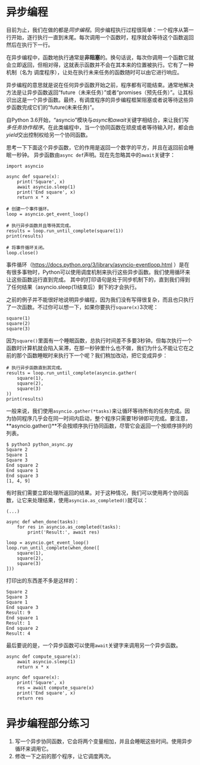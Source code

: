 # 异步编程

目前为止，我们在做的都是*同步编程*。同步编程执行过程很简单：一个程序从第一行开始，逐行执行一直到末尾。每次调用一个函数时，程序就会等待这个函数返回然后在执行下一行。

在异步编程中，函数地执行通常是**非阻塞**的。换句话说，每次你调用一个函数它就会立即返回，但相对得，这就表示函数并不会在其本来的位置被执行。它有了一种机制（名为 调度程序），让处在执行未来任务的函数随时可以由它进行响应。

异步编程的意思就是说在任何异步函数开始之前，程序都有可能结束。通常地解决方法是让异步函数返回“future（未来任务）”或者“promises（预先任务）”。让其标识出这是一个异步函数。最终，有调度程序的异步编程框架阻塞或者说等待这些异步函数完成它们的“future(未来任务)”。

自Python 3.6开始，“asyncio”模块与*async*和*await*关键字相结合，来让我们写*多任务协作程序*。在此类编程中，当一个协同函数在顽皮或者等待输入时，都会由*yield*交出控制权给另一个协同函数。


思考一下下面这个异步函数，它的作用是返回一个数字的平方，并且在返回前会睡眠一秒钟。
异步函数由`async def`声明。现在先忽略其中的`await`关键字：
```
import asyncio

async def square(x):
    print('Square', x)
    await asyncio.sleep(1)
    print('End square', x)
    return x * x

# 创建一个事件循环。
loop = asyncio.get_event_loop()

# 执行异步函数并且等待其完成。
results = loop.run_until_complete(square(1))
print(results)

# 将事件循环关闭。
loop.close()
```
事件循环（https://docs.python.org/3/library/asyncio-eventloop.html ）是在有很多事物时，Python可以使用调度机制来执行这些异步函数。我们使用循环来让这些函数运行直到完成。
其中的打印语句是处于同步机制下的，直到我们得到了任何结果（asyncio.sleep(1)结束后）剩下的才会执行。

之前的例子并不能很好地说明异步编程，因为我们没有写得很复杂，而且也只执行了一次函数。不过你可以想一下，如果你要执行`square(x)`3次呢：
```
square(1)
square(2)
square(3)
```
因为`square()`里面有一个睡眠函数，总执行时间差不多要3秒钟。但每次执行一个函数时计算机就会陷入呆滞，在那一秒钟里什么也不做，我们为什么不能让它在之前的那个函数睡眠时来执行下一个呢？我们稍加改动，把它变成异步：
```
# 执行异步函数直到其完成。
results = loop.run_until_complete(asyncio.gather(
    square(1),
    square(2),
    square(3)
))
print(results)
```

一般来说，我们使用`asyncio.gather(*tasks)`来让循环等待所有的任务完成。因为协同程序几乎会在同一时间内启动，整个程序只需要1秒钟即可完成。要注意，**asyncio.gather()**不会按顺序执行协同函数，尽管它会返回一个按顺序排列的列表。
```
$ python3 python_async.py
Square 2
Square 1
Square 3
End square 2
End square 1
End square 3
[1, 4, 9]
```

有时我们需要立即处理所返回的结果。对于这种情况，我们可以使用两个协同函数，让它来处理结果，使用`asyncio.as_completed()`就可以：
```
(...)

async def when_done(tasks):
    for res in asyncio.as_completed(tasks):
        print('Result:', await res)

loop = asyncio.get_event_loop()
loop.run_until_complete(when_done([
    square(1),
    square(2),
    square(3)
]))
```
打印出的东西差不多是这样的：
```
Square 2
Square 3
Square 1
End square 3
Result: 9
End square 1
Result: 1
End square 2
Result: 4
```
最后要说的是，一个异步函数可以使用`await`关键字来调用另一个异步函数。
```
async def compute_square(x):
    await asyncio.sleep(1)
    return x * x

async def square(x):
    print('Square', x)
    res = await compute_square(x)
    print('End square', x)
    return res
```

# 异步编程部分练习

1. 写一个异步协同函数，它会将两个变量相加，并且会睡眠这些时间。使用异步循环来调用它。
2. 修改一下之前的那个程序，让它调度两次。



